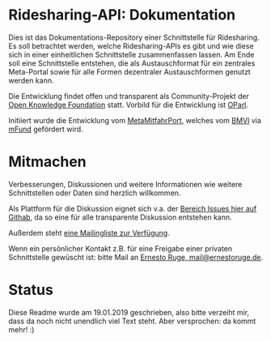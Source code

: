 # Ridesharing-API: Dokumentation

Dies ist das Dokumentations-Repository einer Schnittstelle für Ridesharing. Es soll betrachtet werden, welche Ridesharing-APIs es gibt und wie diese sich in einer einheitlichen Schnittstelle zusammenfassen lassen. Am Ende soll eine Schnittstelle entstehen, die als Austauschformat für ein zentrales Meta-Portal sowie für alle Formen dezentraler Austauschformen genutzt werden kann.

Die Entwicklung findet offen und transparent als Community-Projekt der [Open Knowledge Foundation](https://okfn.de) statt. Vorbild für die Entwicklung ist [OParl](https://oparl.org).

Initiiert wurde die Entwicklung vom [MetaMitfahrPort](https://mmport.de), welches vom [BMVI](https://www.bmvi.de) via [mFund](https://www.bmvi.de/DE/Themen/Digitales/mFund/Ueberblick/ueberblick.html) gefördert wird.

# Mitmachen

Verbesserungen, Diskussionen und weitere Informationen wie weitere Schnittstellen oder Daten sind herzlich willkommen.

Als Plattform für die Diskussion eignet sich v.a. der [Bereich Issues hier auf Githab](https://github.com/ridesharing-api/documentation/issues), da so eine für alle transparente Diskussion entstehen kann.

Außerdem steht [eine Mailingliste zur Verfügung](https://mlists.okfn.de/cgi-bin/mailman/listinfo/ridesharing).

Wenn ein persönlicher Kontakt z.B. für eine Freigabe einer privaten Schnittstelle gewüscht ist: bitte Mail an [Ernesto Ruge, mail@ernestoruge.de](mailto:mail@ernestoruge.de).

# Status

Diese Readme wurde am 19.01.2019 geschrieben, also bitte verzeiht mir, dass da noch nicht unendlich viel Text steht. Aber versprochen: da kommt mehr! :)
